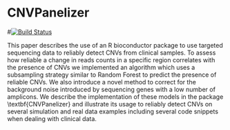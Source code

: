 # CNVPanelizer

#[![Build Status](https://travis-ci.org/yihui/knitr.svg)](https://travis-ci.org/yihui/knitr)


This paper describes the use of an R bioconductor package to use targeted sequencing data to reliably detect CNVs from clinical samples. To assess how reliable a change in reads counts in a specific region correlates with the presence of CNVs we implemented an algorithm which uses a subsampling strategy similar to Random Forest to predict the presence of reliable CNVs. We also introduce a novel method to correct for the background noise introduced by sequencing genes with a low number of amplicons. We describe the implementation of these models in the package \textbf{CNVPanelizer} and illustrate its usage to reliably detect CNVs on several simulation and real data examples including several code snippets when dealing with clinical data.




